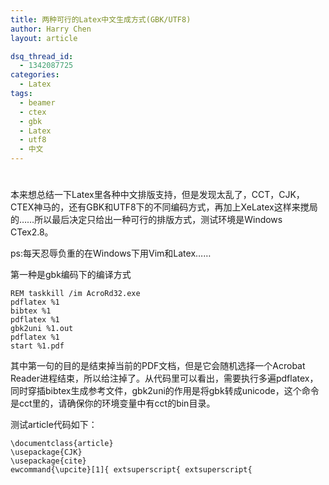 ```yaml
---
title: 两种可行的Latex中文生成方式(GBK/UTF8)
author: Harry Chen
layout: article

dsq_thread_id:
  - 1342087725
categories:
  - Latex
tags:
  - beamer
  - ctex
  - gbk
  - Latex
  - utf8
  - 中文
---
```

# 

  本来想总结一下Latex里各种中文排版支持，但是发现太乱了，CCT，CJK，CTEX神马的，还有GBK和UTF8下的不同编码方式，再加上XeLatex这样来搅局的……所以最后决定只给出一种可行的排版方式，测试环境是Windows CTex2.8。

  ps:每天忍辱负重的在Windows下用Vim和Latex……

  第一种是gbk编码下的编译方式

    REM taskkill /im AcroRd32.exe
    pdflatex %1
    bibtex %1
    pdflatex %1
    gbk2uni %1.out
    pdflatex %1
    start %1.pdf

  其中第一句的目的是结束掉当前的PDF文档，但是它会随机选择一个Acrobat Reader进程结束，所以给注掉了。从代码里可以看出，需要执行多遍pdflatex，同时穿插bibtex生成参考文件，gbk2uni的作用是将gbk转成unicode，这个命令是cct里的，请确保你的环境变量中有cct的bin目录。

  测试article代码如下：

    \documentclass{article}
    \usepackage{CJK}
    \usepackage{cite}
    ewcommand{\upcite}[1]{ extsuperscript{ extsuperscript{

